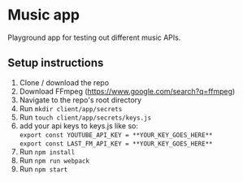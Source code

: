# Music app

Playground app for testing out different music APIs.

## Setup instructions

1. Clone / download the repo
3. Download FFmpeg (https://www.google.com/search?q=ffmpeg)
2. Navigate to the repo's root directory
4. Run `mkdir client/app/secrets`
5. Run `touch client/app/secrets/keys.js`
6. add your api keys to keys.js like so:  
  `export const YOUTUBE_API_KEY = **YOUR_KEY_GOES_HERE**`  
  `export const LAST_FM_API_KEY = **YOUR_KEY_GOES_HERE**`
7. Run `npm install`
8. Run `npm run webpack`
9. Run `npm start`
